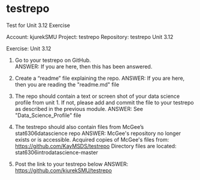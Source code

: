 # testrepo
Test for Unit 3.12 Exercise


Account: kjurekSMU
Project: testrepo
Repository: testrepo
Unit 3.12 

Exercise:  Unit 3.12 
1. Go to your testrepo on GitHub.
    <br>ANSWER:  If you are here, then this has been answered.
  
2. Create a “readme” file explaining the repo.
    ANSWER:  If you are here, then you are reading the "readme.md" file
  
3. The repo should contain a text or screen shot of your data science profile from unit 1. If not, please add and commit the file to your    testrepo as described in the previous module.
    ANSWER: See "Data_Science_Profile" file 
  
4. The testrepo should also contain files from McGee’s stat6306datascience repo
    ANSWER: McGee's repository no longer exists or is accessible.  Acquired copies of McGee's files from:
            https://github.com/KayMSDS/testrepo
            Directory files are located: stat6306introdatascience-master
         
5. Post the link to your testrepo below
    ANSWER: https://github.com/kjurekSMU/testrepo
